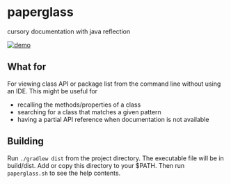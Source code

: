 # paperglass
cursory documentation with java reflection

[![demo](https://asciinema.org/a/107851.png)](https://asciinema.org/a/107851?autoplay=1)

## What for
For viewing class API or package list from the command line without using an IDE.
This might be useful for 
* recalling the methods/properties of a class
* searching for a class that matches a given pattern
* having a partial API reference when documentation is not available

## Building
Run ```./gradlew dist``` from the project directory.
The executable file will be in build/dist. Add or copy
this directory to your $PATH. Then run ```paperglass.sh``` to see the help contents.
